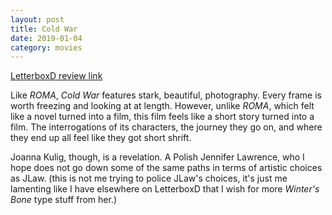 ```yaml
---
layout: post
title: Cold War
date: 2019-01-04
category: movies
---
```

 
[LetterboxD review link](https://letterboxd.com/samarthbhaskar/film/cold-war-2018/)

Like <em>ROMA</em>, <em>Cold War</em> features stark, beautiful, photography. Every frame is worth freezing and looking at at length. However, unlike <em>ROMA</em>, which felt like a novel turned into a film, this film feels like a short story turned into a film. The interrogations of its characters, the journey they go on, and where they end up all feel like they got short shrift.

Joanna Kulig, though, is a revelation. A Polish Jennifer Lawrence, who I hope does not go down some of the same paths in terms of artistic choices as JLaw. (this is not me trying to police JLaw's choices, it's just me lamenting like I have elsewhere on LetterboxD that I wish for more <em>Winter's Bone</em> type stuff from her.)